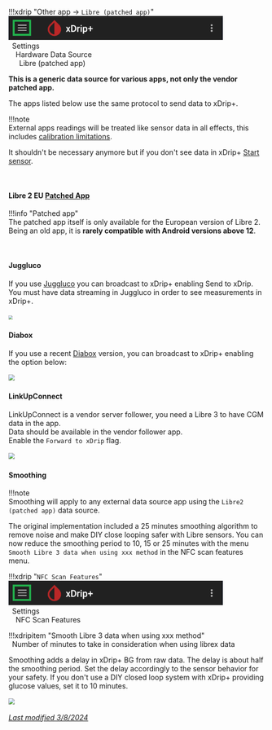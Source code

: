 !!!xdrip "Other app → `Libre (patched app)`"  
    <img src="../../images/hamburger_menu.png" style="zoom:75%;" />  
    &ensp;Settings  
    &emsp;Hardware Data Source  
    &ensp;&emsp;Libre (patched app)

**This is a generic data source for various apps, not only the vendor patched app.**

The apps listed below use the same protocol to send data to xDrip+.

!!!note  
    External apps readings will be treated like sensor data in all effects, this includes [calibration limitations](../../calibrate/calibrate/#libre-2-patched-app).

It shouldn't be necessary anymore but if you don't see data in xDrip+ [Start sensor](../../use/startsensor/#followers-and-companion-apps).

</br>

#### Libre 2 EU [Patched App](../../troubleshoot/libre2/#patched-app)

!!!info "Patched app"  
    The patched app itself is only available for the European version of Libre 2.  
    Being an old app, it is **rarely compatible with Android versions above 12**.

</br>

#### Juggluco

If you use [Juggluco](https://www.juggluco.nl/Juggluco/index.html) you can broadcast to xDrip+ enabling Send to xDrip. You must have data streaming in Juggluco in order to see measurements in xDrip+.

<img src="../images/Juggluco.png" style="zoom:50%;" />

</br>

#### Diabox

If you use a recent [Diabox](https://sirius.thetaphi.de/diabox/) version, you can broadcast to xDrip+ enabling the option below:

<img src="../images/Diabox4.png" style="zoom:75%;" />

</br>

#### LinkUpConnect

LinkUpConnect is a vendor server follower, you need a Libre 3 to have CGM data in the app.  
Data should be available in the vendor follower app.  
Enable the `Forward to xDrip` flag.

<img src="../images/LinkUpConnect.png" style="zoom:75%;" />

</br>

#### Smoothing

!!!note  
    Smoothing will apply to any external data source app using the `Libre2 (patched app)` data source.

The original implementation included a 25 minutes smoothing algorithm to remove noise and make DIY close looping safer with Libre sensors. You can now reduce the smoothing period to 10, 15 or 25 minutes with the menu `Smooth Libre 3 data when using xxx method` in the NFC scan features menu.

!!!xdrip "`NFC Scan Features`"  
    <img src="../../images/hamburger_menu.png" style="zoom:75%;" />  
    &ensp;Settings  
    &emsp;NFC Scan Features

!!!xdripitem "Smooth Libre 3 data when using xxx method"  
    &ensp;Number of minutes to take in consideration when using librex data

Smoothing adds a delay in xDrip+ BG from raw data. The delay is about half the smoothing period. Set the delay accordingly to the sensor behavior for your safety. If you don't use a DIY closed loop system with xDrip+ providing glucose values, set it to 10 minutes.

<img src="../images/M-S-HDS-NFC8.png" style="zoom:75%;" />

</br>

[*Last modified 3/8/2024*](https://github.com/NightscoutFoundation/xDrip/releases/tag/2024.08.02)
